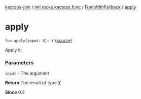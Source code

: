 [kactoos-jvm](../../index.md) / [nnl.rocks.kactoos.func](../index.md) / [FuncWithFallback](index.md) / [apply](.)

# apply

`fun apply(input: X): Y` [(source)](https://github.com/neonailol/kactoos/blob/master/kactoos-jvm/src/main/kotlin/nnl/rocks/kactoos/func/FuncWithFallback.kt#L32)

Apply it.

### Parameters

`input` - The argument

**Return**
The result of type [Y](#)

**Since**
0.2

